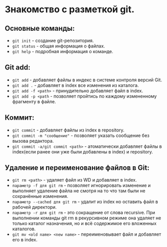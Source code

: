 # Знакомство с разметкой git.
## Основные команды:
- `git init` - cоздание git-репозитория.
- `git status` - общая информация о файлах.
- `git help` - подробная информация о команде.
## Git add:
- `git add` - добавляет файлы в индекс в системе контроля версий Git.
- `git add .` - добавляет в index все изменения из каталога.
- `git add -f <path>` - принудительно добавляет файл в index.
- `git add -p <path` - позволяет пройтись по каждому измененному фрагменту в файле.
## Коммит:
- `git commit` - добавляет файлы из index в repository.
- `git commit -m "сообщение"` - позволяет указать сообщение без вызова редактора.
- `git commit -a/git commit <path>` - атоматически добавляет файлы в index(если ранее они уже были добавлены в index) и repository.
## Удаление и переименование файлов в Git:
- `git rm <path>` - удаляет файл из WD и добавляет в index.
- `параметр -f для git rm` - позволяет игнорировать изменение и выполняет удаление файла не смотря на то что там были не сохранённые изменения.
- `параметр --cached для git rm` - удалит из index но оставить файл в рабочей директори.
- `параметр -r для git rm` - это сокращение от слова recursive. При выполнении команды git rm в рекурсивном режиме она удаляет не только каталог назначения, но и всё содержимое его вложенных каталогов.
- `git mv <old name> <new name>` -  переименовывает файл и добавляет его в index.
